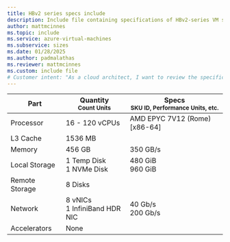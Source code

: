 ```yaml
---
title: HBv2 series specs include
description: Include file containing specifications of HBv2-series VM sizes.
author: mattmcinnes
ms.topic: include
ms.service: azure-virtual-machines
ms.subservice: sizes
ms.date: 01/28/2025
ms.author: padmalathas
ms.reviewer: mattmcinnes
ms.custom: include file
# Customer intent: "As a cloud architect, I want to review the specifications of HBv2-series VMs so that I can determine which VM size best meets the performance and resource requirements for my applications."
---
```

| Part | Quantity <br><sup>Count Units | Specs <br><sup>SKU ID, Performance Units, etc.  |
|---|---|---|
| Processor      | 16 - 120 vCPUs     | AMD EPYC 7V12 (Rome) [x86-64] |
| L3 Cache       | 1536 MB       |  |             
| Memory         | 456 GB        | 350 GB/s   |
| Local Storage  | 1 Temp Disk <br> 1 NVMe Disk         | 480 GiB  <br>960 GiB  |
| Remote Storage | 8 Disks        |  |
| Network        | 8 vNICs <br> 1 InfiniBand HDR NIC       | 40 Gb/s <br> 200 Gb/s |
| Accelerators   | None            |     |

